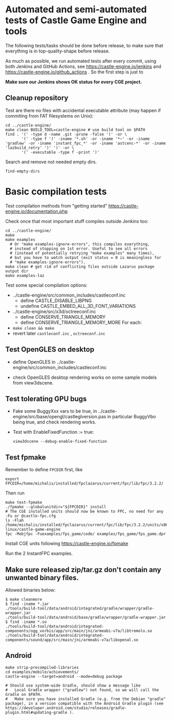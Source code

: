 # Automated and semi-automated tests of Castle Game Engine and tools

The following tests/tasks should be done before release,
to make sure that everything is in top-quality-shape before release.

As much as possible, we run automated tests after every commit,
using both Jenkins and GitHub Actions,
see https://castle-engine.io/jenkins and https://castle-engine.io/github_actions .
So the first step is just to

**Make sure our Jenkins shows OK status for every CGE project.**

## Cleanup repository

Test are there no files with accidental executable attribute
(may happen if commiting from FAT filesystems on Unix):

```
cd ../castle-engine/
make clean BUILD_TOOL=castle-engine # use build tool on $PATH
find . '(' -type d -name .git -prune -false ')' -or \
       '(' -type f '(' -iname '*.sh' -or -iname '*~' -or -iname 'gradlew' -or -iname 'instant_fpc_*' -or -iname 'astcenc-*' -or -iname 'lazbuild_retry' ')' ')' -or \
       '(' -executable -type f -print ')'
```

Search and remove not needed empty dirs.

```
find-empty-dirs
```

# Basic compilation tests

Test compilation methods from "getting started"
https://castle-engine.io/documentation.php

Check once that most important stuff compiles outside Jenkins too:

```
cd ../castle-engine/
make
make examples
  # Or "make examples-ignore-errors", this compiles everything,
  # instead of stopping on 1st error. Useful to see all errors
  # (instead of potentially retrying "make examples" many times),
  # but you have to watch output (exit status = 0 is meaningless for
  # "make examples-ignore-errors").
make clean # get rid of conflicting files outside Lazarus package output dir
make examples-laz
```

Test some special compilation options:
- ../castle-engine/src/common_includes/castleconf.inc
    - define CASTLE_DISABLE_LIBPNG
    - undefine CASTLE_EMBED_ALL_3D_FONT_VARIATIONS
- ../castle-engine/src/x3d/octreeconf.inc
    - define CONSERVE_TRIANGLE_MEMORY
    - define CONSERVE_TRIANGLE_MEMORY_MORE
For each:
- `make clean && make`
- revert later `castleconf.inc` , `octreeconf.inc`

## Test OpenGLES on desktop

- define OpenGLES in ../castle-engine/src/common_includes/castleconf.inc

- check OpenGLES desktop rendering works on some sample models from view3dscene.

## Test tolerating GPU bugs

- Fake some BuggyXxx vars to be true,
   in ../castle-engine/src/base/opengl/castleglversion.pas
   in particular BuggyVbo being true,
   and check rendering works.

- Test with EnableFixedFunction := true:

    ```
    view3dscene --debug-enable-fixed-function
    ```

## Test fpmake

Remember to define `FPCDIR` first, like

```
export FPCDIR=/home/michalis/installed/fpclazarus/current/fpc/lib/fpc/3.2.2/
```

Then run

```
make test-fpmake
./fpmake --globalunitdir="${FPCDIR}" install
# The CGE installed units should now be known to FPC, no need for any -Fu or @castle-fpc.cfg
ls -Flah /home/michalis/installed/fpclazarus/current/fpc/lib/fpc/3.2.2/units/x86_64-linux/castle-game-engine
fpc -Mobjfpc -Fuexamples/fps_game/code/ examples/fps_game/fps_game.dpr
```

Install CGE units following https://castle-engine.io/fpmake

Run the 2 InstantFPC examples.

## Make sure released zip/tar.gz don't contain any unwanted binary files.

Allowed binaries below:

```
$ make cleanmore
$ find -iname *.jar
./tools/build-tool/data/android/integrated/gradle/wrapper/gradle-wrapper.jar
./tools/build-tool/data/android/base/gradle/wrapper/gradle-wrapper.jar
$ find -iname *.so
./tools/build-tool/data/android/integrated-components/ogg_vorbis/app/src/main/jni/armeabi-v7a/libtremolo.so
./tools/build-tool/data/android/integrated-components/sound/app/src/main/jni/armeabi-v7a/libopenal.so
```

## Android

```
make strip-precompiled-libraries
cd examples/mobile/achievements/
castle-engine --target=android --mode=debug package

# Should use system-wide Gradle, should show a message like
#   Local Gradle wrapper ("gradlew") not found, so we will call the Gradle on $PATH.
#   Make sure you have installed Gradle (e.g. from the Debian "gradle" package), in a version compatible with the Android Gradle plugin (see https://developer.android.com/studio/releases/gradle-plugin.html#updating-gradle ).
```
